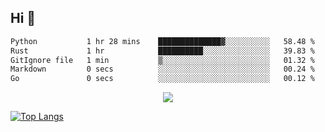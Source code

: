 ## Hi 👋

<!--START_SECTION:waka-->

```txt
Python           1 hr 28 mins    ██████████████▓░░░░░░░░░░   58.48 %
Rust             1 hr            ██████████░░░░░░░░░░░░░░░   39.83 %
GitIgnore file   1 min           ▒░░░░░░░░░░░░░░░░░░░░░░░░   01.32 %
Markdown         0 secs          ░░░░░░░░░░░░░░░░░░░░░░░░░   00.24 %
Go               0 secs          ░░░░░░░░░░░░░░░░░░░░░░░░░   00.12 %
```

<!--END_SECTION:waka-->

<p align="center">
  <a href="https://wakatime.com/@d93f0e24-e3ad-4f8d-9b8b-385bab9124f6">
    <img src="https://wakatime.com/badge/user/d93f0e24-e3ad-4f8d-9b8b-385bab9124f6.svg" />
  </a>
</p>

[![Top Langs](https://github-readme-stats.vercel.app/api/top-langs/?username=sqlmerr&layout=donut-vertical&theme=ocean_dark)](https://github.com/anuraghazra/github-readme-stats)

